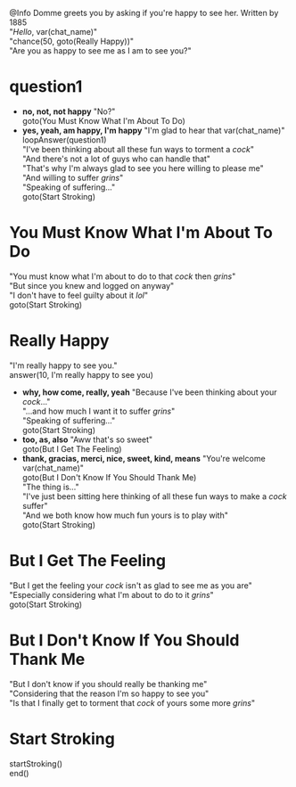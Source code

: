 @Info Domme greets you by asking if you're happy to see her. Written by 1885  
"_Hello_, var(chat_name)"  
"chance(50, goto(Really Happy))"  
"Are you as happy to see me as I am to see you?"  
# question1
- **no, not, not happy** "No?"  
goto(You Must Know What I'm About To Do)  
- **yes, yeah, am happy, I'm happy** "I'm glad to hear that var(chat_name)"
loopAnswer(question1)  
"I've been thinking about all these fun ways to torment a _cock_"  
"And there's not a lot of guys who can handle that"  
"That's why I'm always glad to see you here willing to please me"  
"And willing to suffer _*grins*_"  
"Speaking of suffering..."  
goto(Start Stroking)  

# You Must Know What I'm About To Do  
"You must know what I'm about to do to that _cock_ then _*grins*_"  
"But since you knew and logged on anyway"  
"I don't have to feel guilty about it *lol*"  
goto(Start Stroking)  

# Really Happy  
"I'm really happy to see you."  
answer(10, I'm really happy to see you)  
- **why, how come, really, yeah** "Because I've been thinking about your _cock_..."  
"...and how much I want it to suffer _*grins*_"  
"Speaking of suffering..."  
goto(Start Stroking)  
- **too, as, also** "Aww that's so sweet"  
goto(But I Get The Feeling)  
- **thank, gracias, merci, nice, sweet, kind, means** "You're welcome var(chat_name)"  
goto(But I Don't Know If You Should Thank Me)  
"The thing is..."  
"I've just been sitting here thinking of all these fun ways to make a _cock_ suffer"  
"And we both know how much fun yours is to play with"  
goto(Start Stroking)  

# But I Get The Feeling  
"But I get the feeling your _cock_ isn't as glad to see me as you are"  
"Especially considering what I'm about to do to it _*grins*_"  
goto(Start Stroking)  

# But I Don't Know If You Should Thank Me  
"But I don't know if you should really be thanking me"  
"Considering that the reason I'm so happy to see you"  
"Is that I finally get to torment that _cock_ of yours some more _*grins*_"  

# Start Stroking  
startStroking()  
end()  
